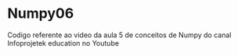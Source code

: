 # Numpy06
Codigo referente ao video da aula 5 de conceitos de Numpy do canal Infoprojetek education no Youtube
